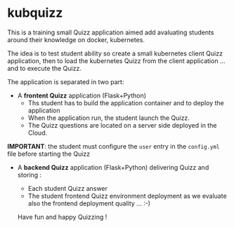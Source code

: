 # kubquizz
This is a training small Quizz application aimed add avaluating students around their knowledge on docker, kubernetes.

The idea is to test student ability so create a small kubernetes client Quizz application,
then to load the kubernetes Quizz from the client application
... and to execute the Quizz.

The application is separated in two part:
- A **frontent Quizz** application (Flask+Python)
  - Ths student has to build the application container and to deploy the application
  - When the application run, the student launch the Quizz.
  - The Quizz questions are located on a server side deployed in the Cloud.
  
**IMPORTANT**: the student must configure the `user` entry in the `config.yml` file before starting the Quizz
  
- A **backend Quizz** application (Flask+Python) delivering Quizz and storing :
  - Each student Quizz answer
  - The student frontend Quizz environment deployment as we evaluate also the frontend deployment quality ... :-)
  
  Have fun and happy Quizzing !
